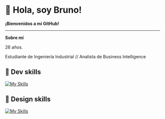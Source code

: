 # 👋 Hola, soy Bruno!
**¡Bienvenidos a mi GitHub!**

<hr />

**Sobre mí**

26 años.

Estudiante de Ingeniería Industrial   //   Analista de Business Intelligence

## 🚀 Dev skills
 
[![My Skills](https://skillicons.dev/icons?i=html,css,js,react,vite,vercel,bootstrap,postgres,postman,vscode&perline=5)](https://skillicons.dev)

## 🎨 Design skills

[![My Skills](https://skillicons.dev/icons?i=autocad,ai,ae,pr,ps)](https://skillicons.dev)
